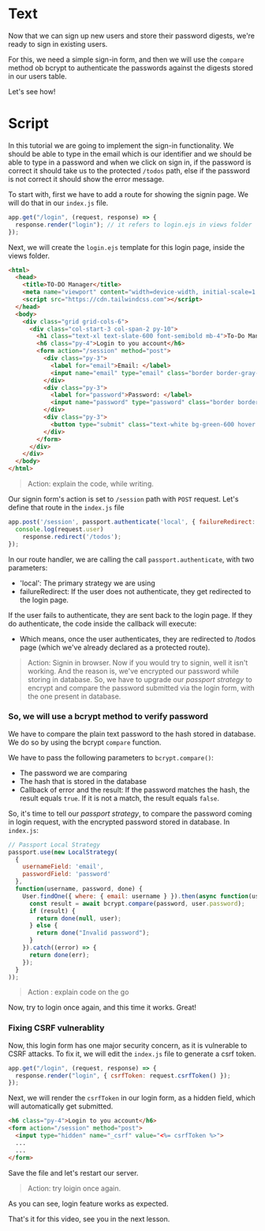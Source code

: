 # Text
Now that we can sign up new users and store their password digests, we're ready to sign in existing users.

For this, we need a simple sign-in form, and then we will use the `compare` method ob bcrypt to authenticate the passwords against the digests stored in our users table.

Let's see how!

# Script
In this tutorial we are going to implement the sign-in functionality. We should be able to type in the email which is our identifier and we should be able to type in a password and when we click on sign in, if the password is correct it should take us to the protected `/todos` path, else  if the password is not correct it should show the error message.

To start with, first we have to add a route for showing the signin page. We will do that in our `index.js` file.
```js
app.get("/login", (request, response) => {
  response.render("login"); // it refers to login.ejs in views folder
});
```
Next, we will create the `login.ejs` template for this login page, inside the views folder.
```html
<html>
  <head>
    <title>TO-DO Manager</title>
    <meta name="viewport" content="width=device-width, initial-scale=1.0">
    <script src="https://cdn.tailwindcss.com"></script>
  </head>
  <body>
    <div class="grid grid-cols-6">
      <div class="col-start-3 col-span-2 py-10">
        <h1 class="text-xl text-slate-600 font-semibold mb-4">To-Do Manager</h1>
        <h6 class="py-4">Login to you account</h6>
        <form action="/session" method="post">
          <div class="py-3">
            <label for="email">Email: </label>
            <input name="email" type="email" class="border border-gray-300 text-gray-900 text-sm rounded w-full p-2" required>
          </div>
          <div class="py-3">
            <label for="password">Password: </label>
            <input name="password" type="password" class="border border-gray-300 text-gray-900 text-sm rounded w-full p-2" required>
          </div>
          <div class="py-3">
            <button type="submit" class="text-white bg-green-600 hover:bg-green-700 font-medium rounded text-sm px-5 py-2 mr-2 mb-2">Sign-in</button>
          </div>
        </form>
      </div>
    </div>
  </body>
</html>
```
> Action: explain the code, while writing.

Our signin form's action is set to `/session` path with `POST` request. Let's define that route in the `index.js` file
```js
app.post('/session', passport.authenticate('local', { failureRedirect: '/login' }),  function(request, response) {
  console.log(request.user)
	response.redirect('/todos');
});
```
In our route handler, we are calling the call `passport.authenticate`, with two parameters:
- 'local': The primary strategy we are using
- failureRedirect: If the user does not authenticate, they get redirected to the login page.

If the user fails to authenticate, they are sent back to the login page. If they do authenticate, the code inside the callback will execute:
- Which means, once the user authenticates, they are redirected to /todos page (which we've already declared as a protected route).

> Action: Signin in browser.
Now if you would try to signin, well it isn't working. And the reason is, we've encrypted our password while storing in database. So, we have to upgrade our *passport strategy* to encrypt and compare the password submitted via the login form, with the one present in database.


### So, we will use a bcrypt method to verify password
We have to compare the plain text password to the hash stored in database. We do so by using the bcrypt `compare` function.

We have to pass the following parameters to `bcrypt.compare()`:
- The password we are comparing
- The hash that is stored in the database
- Callback of error and the result: If the password matches the hash, the result equals `true`. If it is not a match, the result equals `false`.


So, it's time to tell our *passport strategy*, to compare the password coming in login request, with the encrypted password stored in database.
In `index.js`:
```js
// Passport Local Strategy
passport.use(new LocalStrategy(
  {
    usernameField: 'email',
    passwordField: 'password'
  },
  function(username, password, done) {
    User.findOne({ where: { email: username } }).then(async function(user) {
      const result = await bcrypt.compare(password, user.password);
      if (result) {
        return done(null, user);
      } else {
        return done("Invalid password");
      }
    }).catch((error) => {
      return done(err);
    });
  }
));
```
> Action : explain code on the go

Now, try to login once again, and this time it works. Great!

### Fixing CSRF vulnerablity
Now, this login form has one major security concern, as it is vulnerable to CSRF attacks. To fix it, we will edit the `index.js` file to generate a csrf token.

```js
app.get("/login", (request, response) => {
  response.render("login", { csrfToken: request.csrfToken() });
});
```
Next, we will render the `csrfToken` in our login form, as a hidden field, which will automatically get submitted.
```html
<h6 class="py-4">Login to you account</h6>
<form action="/session" method="post">
  <input type="hidden" name="_csrf" value="<%= csrfToken %>">
  ...
  ...
</form>
```
Save the file and let's restart our server.
> Action: try loigin once again.

As you can see, login feature works as expected.


That's it for this video, see you in the next lesson.